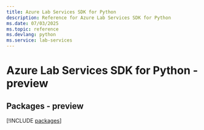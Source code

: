```yaml
---
title: Azure Lab Services SDK for Python
description: Reference for Azure Lab Services SDK for Python
ms.date: 07/03/2025
ms.topic: reference
ms.devlang: python
ms.service: lab-services
---
```

# Azure Lab Services SDK for Python - preview
## Packages - preview
[!INCLUDE [packages](lab-services-index.md)]